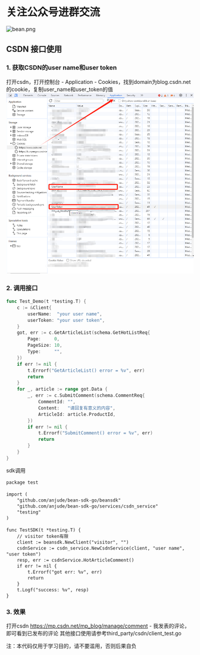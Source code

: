 # 关注公众号进群交流
![bean.png](doc%2Fbean.png)

## CSDN 接口使用
### 1. 获取CSDN的user name和user token
打开csdn，打开控制台 - Application - Cookies，找到domain为blog.csdn.net的cookie，复制user_name和user_token的值
![CSDN Cookie](doc/img.png)
### 2. 调用接口
```go
func Test_Demo(t *testing.T) {
	c := &Client{
		userName:  "your user name",
		userToken: "your user token",
	}
	got, err := c.GetArticleList(schema.GetHotListReq{
		Page:     0,
		PageSize: 10,
		Type:     "",
	})
	if err != nil {
		t.Errorf("GetArticleList() error = %v", err)
		return
	}
	for _, article := range got.Data {
		_, err := c.SubmitComment(schema.CommentReq{
			CommentId: "",
			Content:   "请回复有意义的内容",
			ArticleId: article.ProductId,
		})
		if err != nil {
			t.Errorf("SubmitComment() error = %v", err)
			return
		}
	}
}
```
sdk调用
```azure
package test

import (
	"github.com/anjude/bean-sdk-go/beansdk"
	"github.com/anjude/bean-sdk-go/services/csdn_service"
	"testing"
)

func TestSDK(t *testing.T) {
	// visitor token有限
	client := beansdk.NewClient("visitor", "")
	csdnService := csdn_service.NewCsdnService(client, "user name", "user token")
	resp, err := csdnService.HotArticleComment()
	if err != nil {
		t.Errorf("got err: %v", err)
		return
	}
	t.Logf("success: %v", resp)
}
```
### 3. 效果
打开csdn https://mp.csdn.net/mp_blog/manage/comment - 我发表的评论，即可看到已发布的评论
其他接口使用请参考third_party/csdn/client_test.go

注：本代码仅用于学习目的，请不要滥用，否则后果自负

